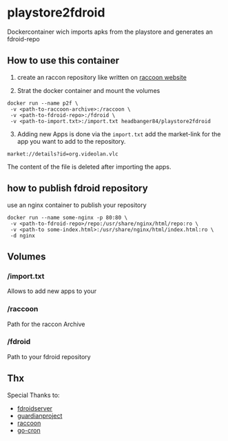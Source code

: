 # playstore2fdroid

Dockercontainer wich imports apks from the playstore and generates an fdroid-repo

## How to use this container

1) create an raccon repository like written on [raccoon website](http://raccoon.onyxbits.de/)

2) Strat the docker container and mount the volumes

```
docker run --name p2f \
 -v <path-to-raccoon-archive>:/raccoon \
 -v <path-to-fdroid-repo>:/fdroid \
 -v <path-to-import.txt>:/import.txt headbanger84/playstore2fdroid
```

3) Adding new Apps is done via the `import.txt` add the market-link for the app you want to add to the repository.

```
market://details?id=org.videolan.vlc
```
The content of the file is deleted after importing the apps.

## how to publish fdroid repository

use an nginx container to publish your repository

```
docker run --name some-nginx -p 80:80 \
 -v <path-to-fdroid-repo>/repo:/usr/share/nginx/html/repo:ro \
 -v <path-to some-index.html>:/usr/share/nginx/html/index.html:ro \
 -d nginx
```

## Volumes

### /import.txt

Allows to add new apps to your

### /raccoon

Path for the raccon Archive

### /fdroid

Path to your fdroid repository

## Thx

Special Thanks to:

* [fdroidserver](https://gitlab.com/fdroid/fdroidserver)
* [guardianproject](https://guardianproject.info/)
* [raccoon](http://raccoon.onyxbits.de/)
* [go-cron](https://github.com/michaloo/go-cron)

